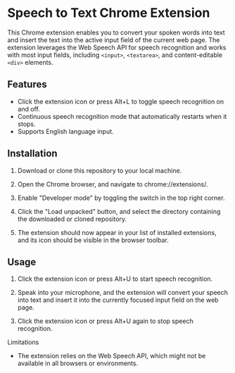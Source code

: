 # Speech to Text Chrome Extension

This Chrome extension enables you to convert your spoken words into text and insert the text into the active input field of the current web page. The extension leverages the Web Speech API for speech recognition and works with most input fields, including `<input>`, `<textarea>`, and content-editable `<div>` elements.

## Features
* Click the extension icon or press Alt+L to toggle speech recognition on and off.
* Continuous speech recognition mode that automatically restarts when it stops.
* Supports English language input.
## Installation
1. Download or clone this repository to your local machine.

2. Open the Chrome browser, and navigate to chrome://extensions/.

3. Enable "Developer mode" by toggling the switch in the top right corner.

4. Click the "Load unpacked" button, and select the directory containing the downloaded or cloned repository.

5. The extension should now appear in your list of installed extensions, and its icon should be visible in the browser toolbar.

## Usage
1. Click the extension icon or press Alt+U to start speech recognition.

2. Speak into your microphone, and the extension will convert your speech into text and insert it into the currently focused input field on the web page.

3. Click the extension icon or press Alt+U again to stop speech recognition.

Limitations
* The extension relies on the Web Speech API, which might not be available in all browsers or environments.